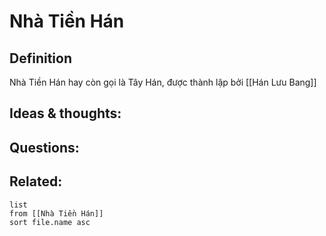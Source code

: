 # Nhà Tiền Hán

## Definition
Nhà Tiền Hán hay còn gọi là Tây Hán, được thành lập bởi [[Hán Lưu Bang]]

## Ideas & thoughts:


## Questions:


## Related:
```dataview
list
from [[Nhà Tiền Hán]]
sort file.name asc
```